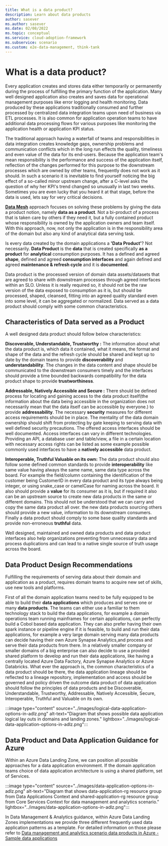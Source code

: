 ```yaml
---
title: What is a data product?
description: Learn about data products
author: sasever
ms.author: sasever
ms.date: 02/08/2022
ms.topic: conceptual
ms.service: cloud-adoption-framework
ms.subservice: scenario
ms.custom: e2e-data-management, think-tank
---
```


# What is a data product?
<!---Intro -->
Every application creates and stores data either temporarily or permanently during the process of fulfilling the primary function of the application. Many well designed application also creates and saves data for operational management purposes like error logging and health monitoring. Data produced by these applications traditionally consumed and further processed by centralized data integration teams upon need of business via ETL processes. It is also common for application operation teams to have additional data processing flows for various purposes like monitoring the application health or application KPI status.

<!---Problem -->

The traditional approach having a waterfall of teams and responsibilities in data integration creates knowledge gaps, ownership problems and communication conflicts which in the long run effects the quality, timeliness and even value of the data for its end-users. Because the application team's mean responsibility is the performance and success of the application itself, reflection of the changes performed for this purpose to the downstream processes which are owned by other teams, frequently does not work as it should. In such a scenario it is inevitable to find yourself noticing the big effect of a so-called minor upstream change, after a C-level asks the question of why her KPI's trend changed so unusually in last two weeks. Sometimes you are even lucky that you heard it at that stage, before the data is used, lets say for very critical decisions.

<!---Solution Suggestion -->

**[Data Mesh](./what-is-data-mesh.md)** approach focuses on solving these problems by giving the data a product notion, namely **data as a product**. Not a bi-product of a process that is taken care by others if they need it, but a fully contained product whose responsibility is owned by the application owners and team itself. With this approach, now, not only the application is in the responsibility area of the domain but also any kind of analytical data serving task.

<!---design considerations -->

Is every data created by the domain applications a **'Data Product'**? Not necessarily.
**Data Product** is the **data** that is created specifically **as a product** for **analytical** consumption purposes. It has a defined and agreed **shape**, defined and agreed **consumption interfaces** and again defined and agreed **maintenance & refresh cycle** and it is **documented**.

Data product is the processed version of domain data assets/datasets that are agreed to share with downstream processes through agreed interfaces within an SLO. Unless it is really required so, it should not be the raw version of the data exposed to consumption as it is, but should be processed, shaped, cleansed, fitting into an agreed quality standard even into some level, it can be aggregated or normalized. Data served as a data product should comply with some common characteristics.

## Characteristics of Data served as a Product

A well designed data product should follow below characteristics:

**Discoverable, Understandable, Trustworthy :** The information about what the data product is, which data it contained, what it means, the format and shape of the data and the refresh cycle should be shared and kept up to date by the domain teams to provide **discoverability** and **understandability**. The changes in the data content and shape should be communicated to the downstream consumers timely and the interfaces should provide a time bounded backwards compatibility for the data product shape to provide **trustworthiness**.

**Addressable, Natively Accessible and Secure :** There should be defined process for locating and gaining access to the data product itself(the information about the data being accessible in the organization does not necessarily mean that the data itself can be accessible by everyone.) to provide **addressability**. The necessary **security** measures for different access requirements should be in place. The mentality of the data domain ownership should shift from protecting by gate keeping to serving data with well defined security precautions. The offered access interfaces should be well documented. Access interfaces can vary in different technologies. Providing an API, a database user and table/view, a file in a certain location with necessary access rights can be listed as some example possible commonly used interfaces to have a **natively accessible** data product.

**Interoperable, Truthful Valuable on its own:** The data product should also follow some defined common standards to provide **interoperability** like same value having always the same name, same data type across the board. For example the field/column containing the identification of the customer being CustomerID in every data product and its type always being integer, or using snake_case or camelCase for naming across the board. It also should provide a **value** for its consumer as it is, but if required it also can be an upstream source to create new data products in the same or different domains. This should not be understood that we can carry and copy the same data product all over. the new data products sourcing others should provide a new value, information to its downstream consumers. Finally a data product should comply to some base quality standards and provide non-erroneous **truthful** data.

Well designed, maintained and owned data products and data product interfaces also help organizations preventing from unnecessary data and process duplications and can lead to a native single source of truth usage across the board.

## Data Product Design Recommendations
<!---design recommendations -->

Fulfilling the requirements of serving data about their domain and application as a product, requires domain teams to acquire new set of skills, use new tools and platforms.

First of all the domain application teams need to be fully equipped to be able to build their **data applications** which produces and serves one or many **data products**. The teams can either use a familiar to them technology stack to build the data applications, for example a domain operations team running mainframes for certain applications, can perfectly build a Cobol based data application. They can also prefer having their own spark instance or pipeline engine if it is feasible, to build and run their data applications, for example a very large domain serving many data products can decide having their own Azure Synapse Analytics,and process and serve their data products from there. In a relatively smaller company or smaller domains of a big enterprise can also decide to use a provided shared platform to develop and run their data applications, like having a centrally located Azure Data Factory, Azure Synapse Analytics or Azure Databricks. What ever the approach is, the common characteristics of a data product should be there, the data application lineage should be reflected to a lineage repository, implementation and access should be governed and policy driven the outcome data product of data application should follow the principles of data products and be Discoverable, Understandable, Trustworthy, Addressable, Natively Accessible, Secure, Interoperable, Truthful and Valuable on its own.

:::image type="content" source="../images/logical-data-application-options-in-adlz.png" alt-text="Diagram that shows possible data application logical lay outs in domains and landing zones." lightbox="../images/logical-data-application-options-in-adlz.png":::

## Data Product and Data Application Guidance for Azure
<!---Direct Guidance for MS Products -->

Within an Azure Data Landing Zone, we can position all possible approaches for a data application environment. If the domain application teams choice of data application architecture is using a shared platform, set of Services.

:::image type="content" source="../images/data-application-options-in-adlz.png" alt-text="Diagram that shows data-application-rg resource group from Data Applications Context and  shared-application-rg resource group from Core Services Context for data management and analytics scenario." lightbox="../images/data-application-options-in-adlz.png":::

In Data Management & Analytics guidance, within Azure Data Landing Zones implementations we provide three different frequently used data application patterns as a template. For detailed information on those please refer to [Data management and analytics scenario data products in Azure - Sample data applications](../architectures/data-landing-zone-data-products.md#sample-data-applications)
